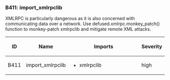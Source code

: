 ### B411: import\_xmlrpclib

XMLRPC is particularly dangerous as it is also concerned with
communicating data over a network. Use defused.xmlrpc.monkey\_patch()
function to monkey-patch xmlrpclib and mitigate remote XML attacks.

<table>
<colgroup>
<col style="width: 8%" />
<col style="width: 28%" />
<col style="width: 49%" />
<col style="width: 15%" />
</colgroup>
<thead>
<tr class="header">
<th><p>ID</p></th>
<th><p>Name</p></th>
<th><p>Imports</p></th>
<th><p>Severity</p></th>
</tr>
</thead>
<tbody>
<tr class="odd">
<td><p>B411</p></td>
<td><p>import_xmlrpclib</p></td>
<td><ul>
<li><p>xmlrpclib</p></li>
</ul></td>
<td><p>high</p></td>
</tr>
</tbody>
</table>
